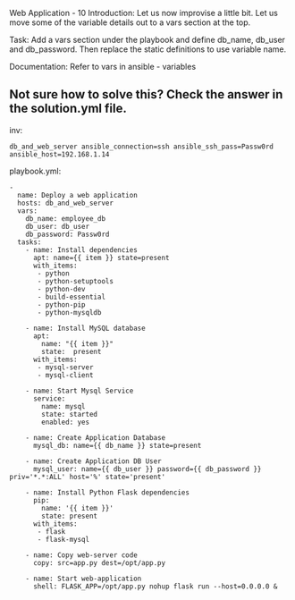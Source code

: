 Web Application - 10
Introduction: Let us now improvise a little bit. Let us move some of the variable details out to a vars section at the top. 

Task: Add a vars section under the playbook and define db_name, db_user and db_password. Then replace the static definitions to use variable name.

Documentation: Refer to vars in ansible - variables

Not sure how to solve this? Check the answer in the solution.yml file.
--------------------------------------------------------
inv:
```
db_and_web_server ansible_connection=ssh ansible_ssh_pass=Passw0rd ansible_host=192.168.1.14
```

playbook.yml:
```
-
  name: Deploy a web application
  hosts: db_and_web_server
  vars:
    db_name: employee_db
    db_user: db_user
    db_password: Passw0rd
  tasks:
    - name: Install dependencies
      apt: name={{ item }} state=present
      with_items:
       - python
       - python-setuptools
       - python-dev
       - build-essential
       - python-pip
       - python-mysqldb

    - name: Install MySQL database
      apt:
        name: "{{ item }}"
        state:  present
      with_items:
       - mysql-server
       - mysql-client

    - name: Start Mysql Service
      service:
        name: mysql
        state: started
        enabled: yes

    - name: Create Application Database
      mysql_db: name={{ db_name }} state=present

    - name: Create Application DB User
      mysql_user: name={{ db_user }} password={{ db_password }} priv='*.*:ALL' host='%' state='present'

    - name: Install Python Flask dependencies
      pip:
        name: '{{ item }}'
        state: present
      with_items:
       - flask
       - flask-mysql

    - name: Copy web-server code
      copy: src=app.py dest=/opt/app.py

    - name: Start web-application
      shell: FLASK_APP=/opt/app.py nohup flask run --host=0.0.0.0 &

```


